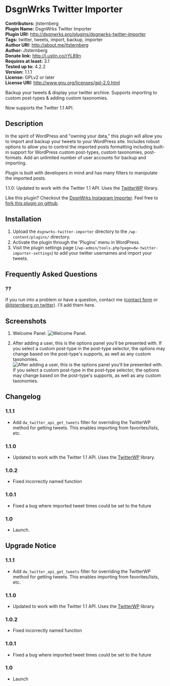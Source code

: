 # DsgnWrks Twitter Importer #

**Contributors:** jtsternberg  
**Plugin Name:** DsgnWrks Twitter Importer  
**Plugin URI:** http://dsgnwrks.pro/plugins/dsgnwrks-twitter-importer  
**Tags:** twitter, tweets, import, backup, importer  
**Author URI:** http://about.me/jtsternberg  
**Author:** Jtsternberg  
**Donate link:** http://j.ustin.co/rYL89n  
**Requires at least:** 3.1  
**Tested up to:** 4.2.2  
**Version:** 1.1.1  
**License:** GPLv2 or later  
**License URI:** http://www.gnu.org/licenses/gpl-2.0.html  

Backup your tweets & display your twitter archive. Supports importing to custom post-types & adding custom taxonomies.

Now supports the Twitter 1.1 API.

## Description ##

In the spirit of WordPress and "owning your data," this plugin will allow you to import and backup your tweets to your WordPress site. Includes robust options to allow you to control the imported posts formatting including built-in support for WordPress custom post-types, custom taxonomies, post-formats. Add an unlimited number of user accounts for backup and importing.

Plugin is built with developers in mind and has many filters to manipulate the imported posts.

1.1.0: Updated to work with the Twitter 1.1 API. Uses the [TwitterWP](https://github.com/jtsternberg/TwitterWP) library.

Like this plugin? Checkout the [DsgnWrks Instagram Importer](http://j.ustin.co/QbG3mQ). Feel free to [fork this plugin on github](http://j.ustin.co/QbQQ0a).

## Installation ##

1. Upload the `dsgnwrks-twitter-importer` directory to the `/wp-content/plugins/` directory.
2. Activate the plugin through the 'Plugins' menu in WordPress.
3. Visit the plugin settings page (`/wp-admin/tools.php?page=dw-twitter-importer-settings`) to add your twitter usernames and import your tweets.

## Frequently Asked Questions ##

### ?? ###
If you run into a problem or have a question, contact me ([contact form](http://j.ustin.co/scbo43) or [@jtsternberg on twitter](http://j.ustin.co/wUfBD3)). I'll add them here.


## Screenshots ##

1. Welcome Panel.
![Welcome Panel.](https://github.com/jtsternberg/DsgnWrks-Twitter-Importer-WordPress-Plugin/blob/raw/screenshot-1.jpg)

2. After adding a user, this is the options panel you'll be presented with. If you select a custom post-type in the post-type selector, the options may change based on the post-type's supports, as well as any custom taxonomies.
![After adding a user, this is the options panel you'll be presented with. If you select a custom post-type in the post-type selector, the options may change based on the post-type's supports, as well as any custom taxonomies.](https://github.com/jtsternberg/DsgnWrks-Twitter-Importer-WordPress-Plugin/blob/raw/screenshot-2.jpg)


## Changelog ##

### 1.1.1 ###
* Add `dw_twitter_api_get_tweets` filter for overriding the TwitterWP method for getting tweets. This enables importing from favorites/lists, etc.

### 1.1.0 ###
* Updated to work with the Twitter 1.1 API. Uses the [TwitterWP](https://github.com/jtsternberg/TwitterWP) library.

### 1.0.2 ###
* Fixed incorrectly named function

### 1.0.1 ###
* Fixed a bug where imported tweet times could be set to the future

### 1.0 ###
* Launch.


## Upgrade Notice ##

### 1.1.1 ###
* Add `dw_twitter_api_get_tweets` filter for overriding the TwitterWP method for getting tweets. This enables importing from favorites/lists, etc.

### 1.1.0 ###
* Updated to work with the Twitter 1.1 API. Uses the [TwitterWP](https://github.com/jtsternberg/TwitterWP) library.

### 1.0.2 ###
* Fixed incorrectly named function

### 1.0.1 ###
* Fixed a bug where imported tweet times could be set to the future

### 1.0 ###
* Launch
